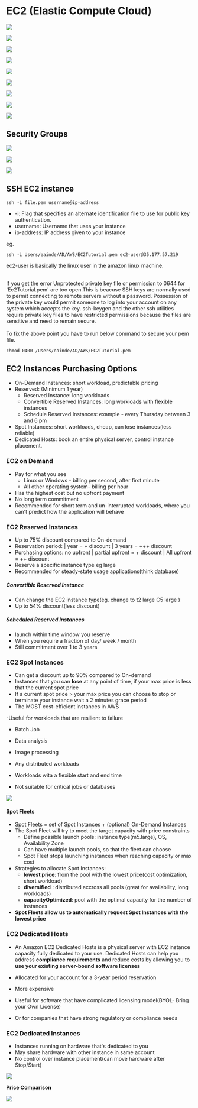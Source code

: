 # EC2 (Elastic Compute Cloud)

![](https://github.com/Eainde/aws/blob/main/ec2/src/main/resources/EC2.png)


![](https://github.com/Eainde/aws/blob/main/ec2/src/main/resources/EC2_CONFIG.png)


![](https://github.com/Eainde/aws/blob/main/ec2/src/main/resources/EC2_USER_DATA.png)

![](https://github.com/Eainde/aws/blob/main/ec2/src/main/resources/EC2_Instance_type_overview.png)

![](https://github.com/Eainde/aws/blob/main/ec2/src/main/resources/EC2_instance_type_general_purpose.png)

![](https://github.com/Eainde/aws/blob/main/ec2/src/main/resources/EC2_instance_type_compute_optimised.png)

![](https://github.com/Eainde/aws/blob/main/ec2/src/main/resources/EC2_instance_type_memory_optimised.png)

![](https://github.com/Eainde/aws/blob/main/ec2/src/main/resources/EC2_instance_type_storage_optimised.png)

![](https://github.com/Eainde/aws/blob/main/ec2/src/main/resources/EC2_EXAMPLE.png)

## Security Groups


![](https://github.com/Eainde/aws/blob/main/ec2/src/main/resources/SECURITY_GROUPS.png)


![](https://github.com/Eainde/aws/blob/main/ec2/src/main/resources/SECURITY_GROUPS_1.png)


![](https://github.com/Eainde/aws/blob/main/ec2/src/main/resources/PORTS.png)

## SSH EC2 instance

```shell
ssh -i file.pem username@ip-address
```
  - -i: Flag that specifies an alternate identification file to use for public key authentication.
  - username: Username that uses your instance
  - ip-address: IP address given to your instance

eg.
```shell
ssh -i Users/eainde/AD/AWS/EC2Tutorial.pem ec2-user@35.177.57.219 
```
ec2-user is basically the linux user in the amazon linux machine.

<br /> If you get the error Unprotected private key file or permission to 0644 for 'Ec2Tutorial.pem' are too open.This is beacuse SSH keys are normally used to permit connecting to remote servers without a password. Possession of the private key would permit someone to log into your account on any system which accepts the key. ssh-keygen and the other ssh utilities require private key files to have restricted permissions because the files are sensitive and need to remain secure.
<br /><br /> To fix the above point you have to run below command to secure your pem file. <br />

```shell
chmod 0400 /Users/eainde/AD/AWS/EC2Tutorial.pem
```

## EC2 Instances Purchasing Options
- On-Demand Instances: short workload, predictable pricing
- Reserved: (Minimum 1 year)
  - Reserved Instance: long workloads
  - Convertible Reserved Instances: long workloads with flexible instances
  - Schedule Reserved Instances: example - every Thursday between 3 and 6 pm
- Spot Instances: short workloads, cheap, can lose instances(less reliable)
- Dedicated Hosts: book an entire physical server, control instance placement.


### EC2 on Demand
- Pay for what you see
   - Linux or Windows - billing per second, after first minute
   - All other operating system- billing per hour
- Has the highest cost but no upfront payment
- No long term commitment
- Recommended for short term and un-interrupted workloads, where you can't predict how the application will behave

### EC2 Reserved Instances
- Up to 75% discount compared to On-demand
- Reservation period: | year = + discount | 3 years = +++ discount
- Purchasing options: no upfront | partial upfront = + discount | All upfront = ++ discount
- Reserve a specific instance type eg large
- Recommended for steady-state usage applications(think database)

##### Convertible Reserved Instance
- Can change the EC2 instance type(eg. change to t2 large C5 large )
- Up to 54% discount(less discount)

##### Scheduled Reserved Instances
- launch within time window you reserve
- When you require a fraction of day/ week / month
- Still commitment over 1 to 3 years

### EC2 Spot Instances
- Can get a discount up to 90% compared to On-demand
- Instances that you can **lose** at any point of time, if your max price is less that the current spot price
- If a current spot price > your max price you can choose to stop or terminate your instance wait a 2 minutes grace period
- The MOST cost-efficient instances in AWS


-Useful for workloads that are resilient to failure
  - Batch Job
  - Data analysis
  - Image processing
  - Any distributed workloads
  - Workloads wita a flexible start and end time


- Not suitable for critical jobs or databases


![](https://github.com/Eainde/aws/blob/main/ec2/src/main/resources/terminate_spot_Instances.png)

#### Spot Fleets
- Spot Fleets = set of Spot Instances + (optional) On-Demand Instances
- The Spot Fleet will try to meet the target capacity with price constraints
  - Define possible launch pools: instance type(m5.large), OS, Availability Zone
  - Can have multiple launch pools, so that the fleet can choose
  - Spot Fleet stops launching instances when reaching capacity or max cost
- Strategies to allocate Spot Instances:
  - **lowest price**: from the pool with the lowest price(cost optimization, short workload)
  - **diversified** : distributed accross all pools (great for availability, long workloads)
  - **capacityOptimized**: pool with the optimal capacity for the number of instances
- **Spot Fleets allow us to automatically request Spot Instances with the lowest price**

### EC2 Dedicated Hosts
- An Amazon EC2 Dedicated Hosts is a physical server with EC2 instance capacity fully dedicated to your use. Dedicated Hosts can help you
address **compliance requirements** and reduce costs by allowing you to **use your existing server-bound software licenses**
- Allocated for your account for a 3-year period reservation
- More expensive

- Useful for software that have complicated licensing model(BYOL- Bring your Own License)
- Or for companies that have strong regulatory or compliance needs

### EC2 Dedicated Instances
- Instances running on hardware that's dedicated to you
- May share hardware with other instance in same account
- No control over instance placement(can move hardware after Stop/Start)

![](https://github.com/Eainde/aws/blob/main/ec2/src/main/resources/EC2_dedicated_instances.png)

**Price Comparison** 


![](https://github.com/Eainde/aws/blob/main/ec2/src/main/resources/PRICE_COMPARISON.png)




